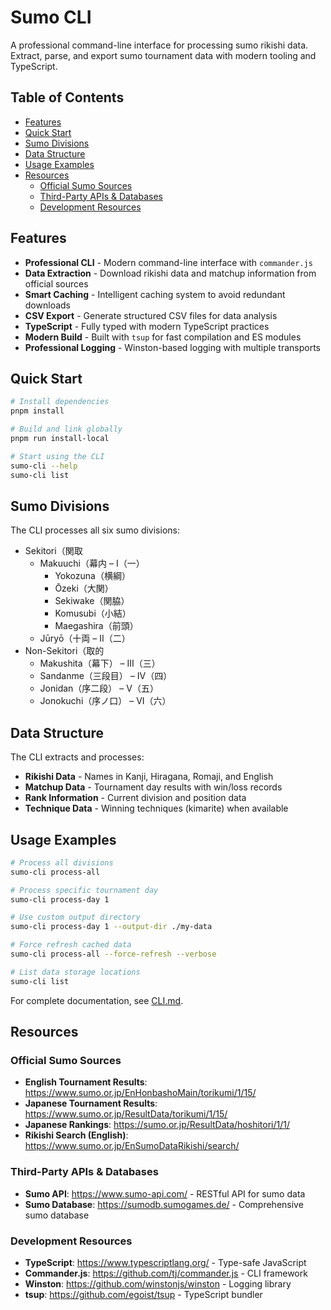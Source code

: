 <!-- omit in toc -->
# Sumo CLI

A professional command-line interface for processing sumo rikishi data. Extract, parse, and export sumo tournament data with modern tooling and TypeScript.

<!-- omit in toc -->
## Table of Contents

- [Features](#features)
- [Quick Start](#quick-start)
- [Sumo Divisions](#sumo-divisions)
- [Data Structure](#data-structure)
- [Usage Examples](#usage-examples)
- [Resources](#resources)
  - [Official Sumo Sources](#official-sumo-sources)
  - [Third-Party APIs \& Databases](#third-party-apis--databases)
  - [Development Resources](#development-resources)

## Features

- **Professional CLI** - Modern command-line interface with `commander.js`
- **Data Extraction** - Download rikishi data and matchup information from official sources
- **Smart Caching** - Intelligent caching system to avoid redundant downloads
- **CSV Export** - Generate structured CSV files for data analysis
- **TypeScript** - Fully typed with modern TypeScript practices
- **Modern Build** - Built with `tsup` for fast compilation and ES modules
- **Professional Logging** - Winston-based logging with multiple transports

## Quick Start

```bash
# Install dependencies
pnpm install

# Build and link globally
pnpm run install-local

# Start using the CLI
sumo-cli --help
sumo-cli list
```

## Sumo Divisions

The CLI processes all six sumo divisions:

- Sekitori（関取
  - Makuuchi（幕内 – I（一）
    - Yokozuna（横綱）
    - Ōzeki（大関）
    - Sekiwake（関脇）
    - Komusubi（小結）
    - Maegashira（前頭）
  - Jūryō（十両 – II（二）
- Non-Sekitori（取的
  - Makushita（幕下） – III（三）
  - Sandanme（三段目） – IV（四）
  - Jonidan（序二段） – V（五）
  - Jonokuchi（序ノ口） – VI（六）

## Data Structure

The CLI extracts and processes:

- **Rikishi Data** - Names in Kanji, Hiragana, Romaji, and English
- **Matchup Data** - Tournament day results with win/loss records
- **Rank Information** - Current division and position data
- **Technique Data** - Winning techniques (kimarite) when available

## Usage Examples

```bash
# Process all divisions
sumo-cli process-all

# Process specific tournament day
sumo-cli process-day 1

# Use custom output directory
sumo-cli process-day 1 --output-dir ./my-data

# Force refresh cached data
sumo-cli process-all --force-refresh --verbose

# List data storage locations
sumo-cli list
```

For complete documentation, see [CLI.md](./CLI.md).

## Resources

### Official Sumo Sources

- **English Tournament Results**: <https://www.sumo.or.jp/EnHonbashoMain/torikumi/1/15/>
- **Japanese Tournament Results**: <https://www.sumo.or.jp/ResultData/torikumi/1/15/>
- **Japanese Rankings**: <https://sumo.or.jp/ResultData/hoshitori/1/1/>
- **Rikishi Search (English)**: <https://www.sumo.or.jp/EnSumoDataRikishi/search/>

### Third-Party APIs & Databases

- **Sumo API**: <https://www.sumo-api.com/> - RESTful API for sumo data
- **Sumo Database**: <https://sumodb.sumogames.de/> - Comprehensive sumo database

### Development Resources

- **TypeScript**: <https://www.typescriptlang.org/> - Type-safe JavaScript
- **Commander.js**: <https://github.com/tj/commander.js> - CLI framework
- **Winston**: <https://github.com/winstonjs/winston> - Logging library
- **tsup**: <https://github.com/egoist/tsup> - TypeScript bundler
